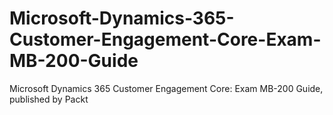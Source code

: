 # Microsoft-Dynamics-365-Customer-Engagement-Core-Exam-MB-200-Guide
Microsoft Dynamics 365 Customer Engagement Core: Exam MB-200 Guide, published by Packt
